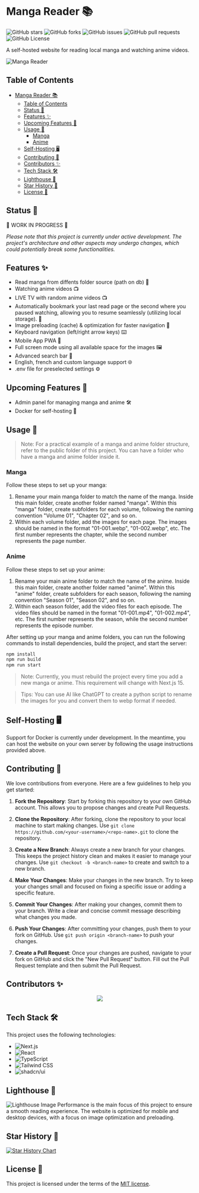 # Manga Reader 📚

![GitHub stars](https://img.shields.io/github/stars/FlorianDevv/MangaRead?style=social)
![GitHub forks](https://img.shields.io/github/forks/FlorianDevv/MangaRead?style=social)
![GitHub issues](https://img.shields.io/github/issues/FlorianDevv/MangaRead)
![GitHub pull requests](https://img.shields.io/github/issues-pr/FlorianDevv/MangaRead)
![GitHub License](https://img.shields.io/github/license/FlorianDevv/MangaRead)

A self-hosted website for reading local manga and watching anime videos.

![Manga Reader](readme/image/pres.webp)

## Table of Contents

- [Manga Reader 📚](#manga-reader-)
  - [Table of Contents](#table-of-contents)
  - [Status 🚦](#status-)
  - [Features ✨](#features-)
  - [Upcoming Features 📅](#upcoming-features-)
  - [Usage 🚀](#usage-)
    - [Manga](#manga)
    - [Anime](#anime)
  - [Self-Hosting 🖥️](#self-hosting-️)
  - [Contributing 🤝](#contributing-)
  - [Contributors ✨](#contributors-)
  - [Tech Stack 🛠️](#tech-stack-️)
  - [Lighthouse 🦅](#lighthouse-)
  - [Star History 🌟](#star-history-)
  - [License 📝](#license-)

## Status 🚦

🚧 WORK IN PROGRESS 🚧

_Please note that this project is currently under active development. The project's architecture and other aspects may undergo changes, which could potentially break some functionalities._

## Features ✨

- Read manga from diffents folder source (path on db) 📖
- Watching anime videos 📺
- LIVE TV with random anime videos 📺
- Automatically bookmark your last read page or the second where you paused watching, allowing you to resume seamlessly (utilizing local storage). 📌
- Image preloading (cache) & optimization for faster navigation 🚀
- Keyboard navigation (left/right arrow keys) ⌨️
- Mobile App PWA 📱
- Full screen mode using all available space for the images 🖼️
- Advanced search bar 🔎
- English, french and custom language support 🌐
- .env file for preselected settings ⚙️

## Upcoming Features 📅

- Admin panel for managing manga and anime 🛠️
- Docker for self-hosting 🐳

## Usage 🚀

> Note: For a practical example of a manga and anime folder structure, refer to the public folder of this project. You can have a folder who have a manga and anime folder inside it.

### Manga

Follow these steps to set up your manga:

1. Rename your main manga folder to match the name of the manga. Inside this main folder, create another folder named "manga". Within this "manga" folder, create subfolders for each volume, following the naming convention "Volume 01", "Chapter 02", and so on.
2. Within each volume folder, add the images for each page. The images should be named in the format "01-001.webp", "01-002.webp", etc. The first number represents the chapter, while the second number represents the page number.

### Anime

Follow these steps to set up your anime:

1. Rename your main anime folder to match the name of the anime. Inside this main folder, create another folder named "anime". Within this "anime" folder, create subfolders for each season, following the naming convention "Season 01", "Season 02", and so on.
2. Within each season folder, add the video files for each episode. The video files should be named in the format "01-001.mp4", "01-002.mp4", etc. The first number represents the season, while the second number represents the episode number.

After setting up your manga and anime folders, you can run the following commands to install dependencies, build the project, and start the server:

```bash
npm install
npm run build
npm run start
```

> Note: Currently, you must rebuild the project every time you add a new manga or anime. This requirement will change with Next.js 15.

> Tips: You can use AI like ChatGPT to create a python script to rename the images for you and convert them to webp format if needed.

## Self-Hosting 🖥️

Support for Docker is currently under development. In the meantime, you can host the website on your own server by following the usage instructions provided above.

## Contributing 🤝

We love contributions from everyone. Here are a few guidelines to help you get started:

1. **Fork the Repository**: Start by forking this repository to your own GitHub account. This allows you to propose changes and create Pull Requests.

2. **Clone the Repository**: After forking, clone the repository to your local machine to start making changes. Use `git clone https://github.com/<your-username>/<repo-name>.git` to clone the repository.

3. **Create a New Branch**: Always create a new branch for your changes. This keeps the project history clean and makes it easier to manage your changes. Use `git checkout -b <branch-name>` to create and switch to a new branch.

4. **Make Your Changes**: Make your changes in the new branch. Try to keep your changes small and focused on fixing a specific issue or adding a specific feature.

5. **Commit Your Changes**: After making your changes, commit them to your branch. Write a clear and concise commit message describing what changes you made.

6. **Push Your Changes**: After committing your changes, push them to your fork on GitHub. Use `git push origin <branch-name>` to push your changes.

7. **Create a Pull Request**: Once your changes are pushed, navigate to your fork on GitHub and click the "New Pull Request" button. Fill out the Pull Request template and then submit the Pull Request.

## Contributors ✨

<a href="https://github.com/FlorianDevv/MangaRead/graphs/contributors" style="display: flex; justify-content: center;">
  <img src="https://contrib.rocks/image?repo=FlorianDevv/MangaRead" />
</a>

## Tech Stack 🛠️

This project uses the following technologies:

- ![Next.js](https://img.shields.io/badge/-Next.js-000000?style=flat&logo=next.js)
- ![React](https://img.shields.io/badge/-React-61DAFB?style=flat&logo=react&logoColor=white)
- ![TypeScript](https://img.shields.io/badge/-TypeScript-3178C6?style=flat&logo=typescript&logoColor=white)
- ![Tailwind CSS](https://img.shields.io/badge/-Tailwind_CSS-38B2AC?style=flat&logo=tailwind-css&logoColor=white)
- ![shadcn/ui](https://img.shields.io/badge/-Shadcn/ui-000000?style=flat&logo=shadcn/ui&logoColor=white)

## Lighthouse 🦅

![Lighthouse Image](readme/image/lighthouse.webp)
Performance is the main focus of this project to ensure a smooth reading experience. The website is optimized for mobile and desktop devices, with a focus on image optimization and preloading.

## Star History 🌟

[![Star History Chart](https://api.star-history.com/svg?repos=FlorianDevv/MangaRead&type=Date)](https://star-history.com/#FlorianDevv/MangaRead&Date)
</a>

## License 📝

This project is licensed under the terms of the [MIT license](LICENSE).
